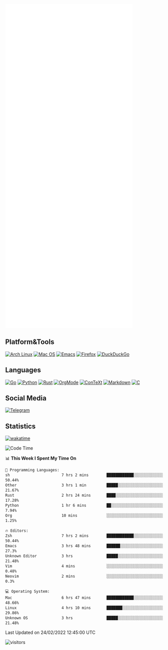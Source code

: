 ![Metrics](https://github.com/SteamedFish/SteamedFish/blob/master/github-metrics.svg)

## Platform&Tools

[![Arch Linux](https://img.shields.io/badge/ArchLinux-1793D1?logo=arch-linux&logoColor=fff&style=flat-square)](https://archlinux.org/)
[![Mac OS](https://img.shields.io/badge/MacOS-000000?style=flat-square&logo=macos&logoColor=F0F0F0)](https://www.apple.com/macos/)
[![Emacs](https://img.shields.io/badge/Emacs-%237F5AB6.svg?&style=flat-square&logo=gnu-emacs&logoColor=white)](https://www.gnu.org/software/emacs/)
[![Firefox](https://img.shields.io/badge/Firefox-FF7139?style=flat-square&logo=Firefox-Browser&logoColor=white)](https://firefox.com/)
[![DuckDuckGo](https://img.shields.io/badge/DuckDuckGo-DE5833?style=flat-square&logo=DuckDuckGo&logoColor=white)](https://duckduckgo.com/)

## Languages

[![Go](https://img.shields.io/badge/Golang-%2300ADD8.svg?style=flat-square&logo=go&logoColor=white)](https://golang.org/)
[![Python](https://img.shields.io/badge/Python-3670A0?style=flat-square&logo=python&logoColor=ffdd54)](https://www.python.org/)
[![Rust](https://img.shields.io/badge/Rust-%23000000.svg?style=flat-square&logo=rust&logoColor=white)](https://www.rust-lang.org/)
[![OrgMode](https://img.shields.io/badge/OrgMode-%23000000.svg?style=flat-square&logo=org&logoColor=white)](https://orgmode.org/)
[![ConTeXt](https://img.shields.io/badge/ConTeXt-%23008080.svg?style=flat-square&logo=latex&logoColor=white)](https://contextgarden.net/)
[![Markdown](https://img.shields.io/badge/MarkDown-%23000000.svg?style=flat-square&logo=markdown&logoColor=white)](https://daringfireball.net/projects/markdown/)
[![C](https://img.shields.io/badge/C-%2300599C.svg?style=flat-square&logo=c&logoColor=white)](https://www.iso.org/standard/74528.html)

## Social Media

[![Telegram](https://img.shields.io/badge/SteamedFish-2CA5E0?style=social&logo=telegram&logoColor=white)](https://t.me/SteamedFish)

## Statistics
[![wakatime](https://wakatime.com/badge/user/168280d6-fcf2-4b4f-ad3a-dc4612f35b38.svg)](https://wakatime.com/@168280d6-fcf2-4b4f-ad3a-dc4612f35b38)

<!--START_SECTION:waka-->
![Code Time](http://img.shields.io/badge/Code%20Time-1%2C623%20hrs%2031%20mins-blue)

📊 **This Week I Spent My Time On** 

```text
💬 Programming Languages: 
sh                       7 hrs 2 mins        ████████████░░░░░░░░░░░░░   50.44% 
Other                    3 hrs 1 min         █████░░░░░░░░░░░░░░░░░░░░   21.67% 
Rust                     2 hrs 24 mins       ████░░░░░░░░░░░░░░░░░░░░░   17.28% 
Python                   1 hr 6 mins         ██░░░░░░░░░░░░░░░░░░░░░░░   7.94% 
Org                      10 mins             ░░░░░░░░░░░░░░░░░░░░░░░░░   1.25%

🔥 Editors: 
Zsh                      7 hrs 2 mins        ████████████░░░░░░░░░░░░░   50.44% 
Emacs                    3 hrs 48 mins       ██████░░░░░░░░░░░░░░░░░░░   27.3% 
Unknown Editor           3 hrs               █████░░░░░░░░░░░░░░░░░░░░   21.48% 
Vim                      4 mins              ░░░░░░░░░░░░░░░░░░░░░░░░░   0.48% 
Neovim                   2 mins              ░░░░░░░░░░░░░░░░░░░░░░░░░   0.3%

💻 Operating System: 
Mac                      6 hrs 47 mins       ████████████░░░░░░░░░░░░░   48.66% 
Linux                    4 hrs 10 mins       ███████░░░░░░░░░░░░░░░░░░   29.86% 
Unknown OS               3 hrs               █████░░░░░░░░░░░░░░░░░░░░   21.48%

```


 Last Updated on 24/02/2022 12:45:00 UTC
<!--END_SECTION:waka-->

![visitors](https://visitor-badge.laobi.icu/badge?page_id=SteamedFish.SteamedFish)
